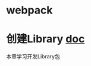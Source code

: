 # webpack
# 创建Library  [doc](https://doc.webpack-china.org/guides/author-libraries/)

本章学习开发Library包
